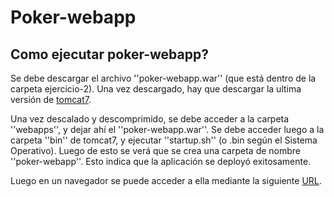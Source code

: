 # Poker-webapp

## Como ejecutar poker-webapp?

Se debe descargar el archivo ''poker-webapp.war'' (que está dentro de la carpeta ejercicio-2). Una vez descargado, hay que descargar la ultima versión de [tomcat7](https://tomcat.apache.org/download-70.cgi).

Una vez descalado y descomprimido, se debe acceder a la carpeta  ''webapps'', y dejar ahí el ''poker-webapp.war''. Se debe acceder luego a la carpeta ''bin'' de tomcat7, y ejecutar ''startup.sh'' (o .bin según el Sistema Operativo). Luego de esto se verá que se crea una carpeta de nombre ''poker-webapp''. Esto indica que la aplicación se deployó exitosamente.

Luego en un navegador se puede acceder a ella mediante la siguiente [URL](http://localhost:8080/poker-webapp/).




